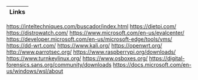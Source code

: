 Links|
-|
https://inteltechniques.com/buscador/index.html
https://dietpi.com/
https://distrowatch.com/
https://www.microsoft.com/en-us/evalcenter/
https://developer.microsoft.com/en-us/microsoft-edge/tools/vms/
https://dd-wrt.com/
https://www.kali.org/
https://openwrt.org/
http://www.parrotsec.org/
https://www.raspberrypi.org/downloads/
https://www.turnkeylinux.org/
https://www.osboxes.org/
https://digital-forensics.sans.org/community/downloads
https://docs.microsoft.com/en-us/windows/wsl/about
